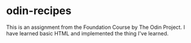 # odin-recipes

This is an assignment from the Foundation Course by The Odin Project. I have learned basic HTML and implemented the thing I've learned.
